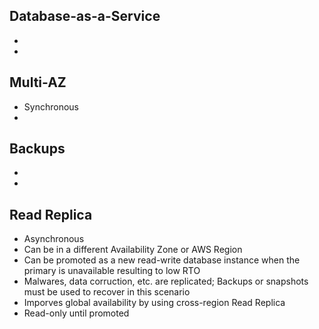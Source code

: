 ## Database-as-a-Service
*
*

## Multi-AZ
* Synchronous
*

## Backups
*
*

## Read Replica
* Asynchronous
* Can be in a different Availability Zone or AWS Region
* Can be promoted as a new read-write database instance when the primary is unavailable resulting to low RTO
* Malwares, data corruction, etc. are replicated; Backups or snapshots must be used to recover in this scenario
* Imporves global availability by using cross-region Read Replica
* Read-only until promoted
